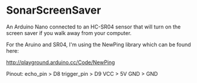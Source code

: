 # SonarScreenSaver
An Arduino Nano connected to an HC-SR04 sensor that will turn on the screen saver if you walk away from your computer.

For the Aruino and SR04, I'm using the NewPing library which can be found here: 

http://playground.arduino.cc/Code/NewPing

Pinout:
echo_pin > D8
trigger_pin > D9
VCC > 5V
GND > GND


